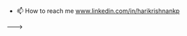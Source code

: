 <!---
- 👋 Hi, I’m @harikrishnankpb
- 👀 I’m interested in python and we
- 💞️ I’m familiar with NodeJs,python/Django 
<!---
- 🌱 I’m currently learning 
--->
- 📫 How to reach me www.linkedin.com/in/harikrishnankp

<!---
harikrishnankpb/harikrishnankpb is a ✨ special ✨ repository because its `README.md` (this file) appears on your GitHub profile.
You can click the Preview link to take a look at your changes.
--->

--->
